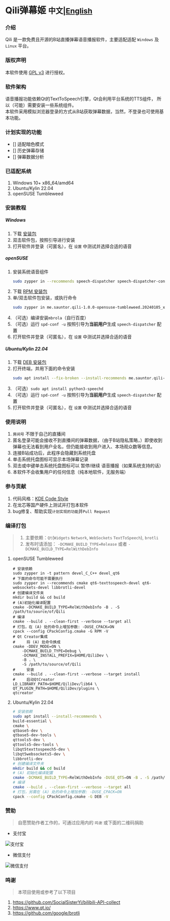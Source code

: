 # Qili弹幕姬   <small>中文|[English](README_en.md)</small>

### 介绍
Qili 是一款免费且开源的B站直播弹幕语音播报软件，主要适配适配 `Windows` 及 `Linux` 平台。

### 版权声明
本软件使用 [GPL v3](https://www.gnu.org/licenses/gpl-3.0.txt) 进行授权。

### 软件架构
语音播报功能依赖Qt的TextToSpeech引擎，Qt会利用平台系统的TTS组件，
所以（可能）需要安装一些系统组件。<br/>
本软件采用模拟浏览器登录的方式从B站获取弹幕数据，当然，不登录也可使用基本功能。

### 计划实现的功能
- [] 适配暗色模式
- [] 历史弹幕存储
- [] 弹幕数据分析

### 已适配系统
1. Windows 10+ x86_64/amd64
1. Ubuntu/Kylin 22.04
2. openSUSE Tumbleweed

### 安装教程
##### Windows
1. 下载 [安装包](https://github.com/sauntor/Qili/releases/download/v1.0.0/Qili-1.0.0-Windows-AMD64.exe)
2. 双击软件包，按照引导进行安装
3. 打开软件并登录（可匿名），在 `设置` 中测试并选择合适的语音

##### openSUSE
1. 安装系统语音组件
    ```bash
    sudo zypper in --recommends speech-dispatcher speech-dispatcher-configure speech-dispatcher-module-espeak espeak-ng
    ```
2. 下载 [RPM 安装包](https://github.com/sauntor/Qili/releases/download/v1.0.0/me.sauntor.qili-1.0.0-opensuse-tumbleweed.20240105_x86_64.rpm)
3. 单/双击软件包安装，或执行命令<br/>
   ```bash
   sudo zypper in me.sauntor.qili-1.0.0-opensuse-tumbleweed.20240105_x86_64.rpm
   ```
4. （可选）编译安装`mbrola`（自行百度）
5. （可选）运行 `spd-conf -u` 按照引导为**当前用户**生成 `speech-dispatcher` 配置
6. 打开软件并登录（可匿名），在 `设置` 中测试并选择合适的语音

##### Ubuntu/Kylin 22.04
1. 下载 [DEB 安装包](https://github.com/sauntor/Qili/releases/download/v1.0.0/me.sauntor.qili-1.0.0-ubuntu.22.04_x86_64.deb)
2. 打开终端，并用下面的命令安装<br/>
   ```bash
   sudo apt install --fix-broken --install-recommends me.sauntor.qili-1.0.0-ubuntu.22.04_x86_64.deb
   ```
3. （可选）`sudo apt install python3-speechd`
4. （可选）运行 `spd-conf -u` 按照引导为**当前用户**生成 `speech-dispatcher` 配置
5. 打开软件并登录（可匿名），在 `设置` 中测试并选择合适的语音

### 使用说明
1. `房间号` 不限于自己的直播间
2. 匿名登录可能会接收不到直播间的弹幕数据，（由于B站隐私策略，）即使收到弹幕也无法看到用户全名，但仍能接收到用户进入、本场观众数等信息。
3. 连接B站成功后，此程序会隐藏到系统托盘
4. 单击系统托盘图标可显示本场弹幕记录
5. 双击或中键单击系统托盘图标可以 暂停/继续 语音播报（如果系统支持的话）
6. 本软件不会收集用户的任何信息（纯本地软件，无服务端）

### 参与贡献
1. 代码风格：[KDE Code Style](https://community.kde.org/Policies/Frameworks_Coding_Style)
2. 在龙芯等国产硬件上测试并打包本软件
3. bug修复、帮助实现`计划实现的功能`并`Pull Request`

### 编译打包
> 1. 主要依赖：`Qt`(`Widgets` `Network`, `WebSockets` `TextToSpeech`), `brotli`
> 2. 发布时请添加： `-DCMAKE_BUILD_TYPE=Release` 或者 `-DCMAKE_BUILD_TYPE=RelWithDebInfo`

1. openSUSE Tumbleweed
    ```
    # 安装依赖
    sudo zypper in -t pattern devel_C_C++ devel_qt6
    # 下面的命令可能不需要执行
    sudo zypper in --recommends cmake qt6-texttospeech-devel qt6-websockets-devel libbrotli-devel
    # 创建编译文件夹
    mkdir build && cd build
    # (A)初始化编译配置
    cmake -DCMAKE_BUILD_TYPE=RelWithDebInfo -B . -S /path/to/source/of/Qili
    # 编译
    cmake --build . --clean-first --verbose --target all
    # 打包，在 (A) 处的命令上增加参数: -DUSE_CPACK=ON
    cpack --config CPackConfig.cmake -G RPM -V
    # Qt Creator集成
    #     将 (A) 处命令换成
    cmake -DDEV_MODE=ON \
        -DCMAKE_BUILD_TYPE=Debug \
        -DCMAKE_INSTALL_PREFIX=$HOME/QiliDev \
        -B . \
        -S /path/to/source/of/Qili
    #     安装
    cmake --build . --clean-first --verbose --target install
    #     启动QtCreator
    LD_LIBRARY_PATH=$HOME/QiliDev/lib64 \
    QT_PLUGIN_PATH=$HOME/QiliDev/plugins \
    qtcreator
    ```
2. Ubuntu/Kylin 22.04
    ```bash
    # 安装依赖
    sudo apt install --install-recommends \
    build-essential \
    cmake \
    qtbase5-dev \
    qtbase5-dev-tools \
    qttools5-dev \
    qttools5-dev-tools \
    libqt5texttospeech5-dev \
    libqt5websockets5-dev \
    libbrotli-dev
    # 创建编译文件夹
    mkdir build && cd build
    # (A) 初始化编译配置
    cmake -DCMAKE_BUILD_TYPE=RelWithDebInfo -DUSE_QT5=ON -B . -S /path/to/source/of/Qili
    # 编译
    cmake --build . --clean-first --verbose --target all
    # 打包，另需在 (A) 处的命令上增加参数: -DUSE_CPACK=ON
    cpack --config CPackConfig.cmake -G DEB -V
    ```

### 赞助
> 自愿赞助作者工作的，可通过应用内的 `鸣谢` 或下面的二维码捐助

- 支付宝<br/>

![支付宝](App/images/alipay.png)

- 微信支付<br/>

![微信支付](App/images/wechat.png)

### 鸣谢
> 本项目使用或参考了以下项目
1. https://github.com/SocialSisterYi/bilibili-API-collect
2. https://www.qt.io/
3. https://github.com/google/brotli
